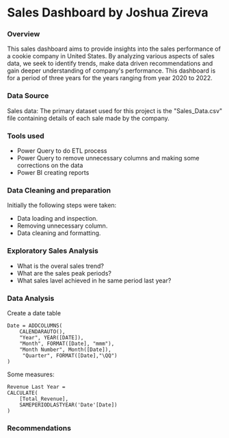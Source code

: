 
# Sales Dashboard by Joshua Zireva
### Overview 
This sales dashboard aims to provide insights into the sales performance of a cookie company in United States. By analyzing various aspects of sales data, we seek to identify trends, make data driven recommendations and gain deeper understanding of company's performance. This dashboard is for a period of three years for the years ranging from year 2020 to 2022.

### Data Source
Sales data: The primary dataset used for this project is the "Sales_Data.csv" file containing details of each sale made by the company.

### Tools used
- Power Query to do ETL process
- Power Query to remove unnecessary columns and making some corrections on the data
- Power BI creating reports

### Data Cleaning and preparation 
Initially the following steps were taken:
- Data loading and inspection.
- Removing unnecessary column.
- Data cleaning and formatting. 
### Exploratory Sales Analysis
- What is the overal sales trend?
- What are the sales peak periods?
- What sales lavel achieved in he same period last year?


### Data Analysis 
Create a date table
```DAX
Date = ADDCOLUMNS(
    CALENDARAUTO(),
    "Year", YEAR([DATE]),
    "Month", FORMAT([Date], "mmm"),
    "Month Number", Month([Date]),
     "Quarter", FORMAT([Date],"\QQ")
)
```
Some measures:
``` DAX
Revenue Last Year = 
CALCULATE(
    [Total_Revenue],
    SAMEPERIODLASTYEAR('Date'[Date])
)
```

### Recommendations

